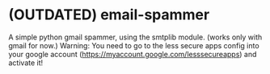 # (OUTDATED) email-spammer
A simple python gmail spammer, using the smtplib module. (works only with gmail for now.)
Warning: You need to go to the less secure apps config into your google account (https://myaccount.google.com/lesssecureapps) and activate it!

